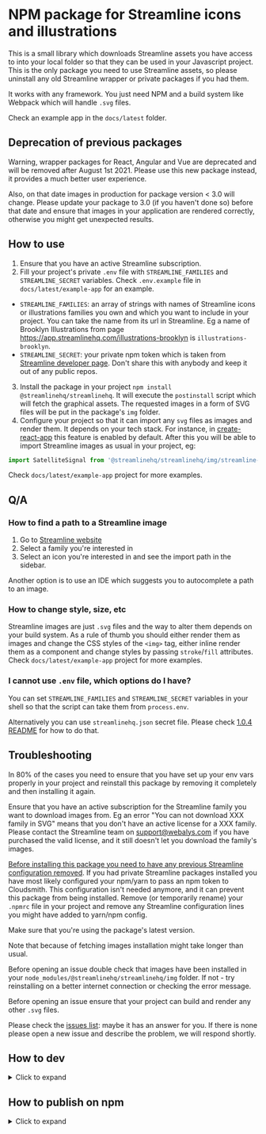 # NPM package for Streamline icons and illustrations
This is a small library which downloads Streamline assets you have access to into your local folder so that they can be used in your Javascript project.
This is the only package you need to use Streamline assets, so please uninstall any old Streamline wrapper or private packages if you had them.

It works with any framework. You just need NPM and a build system like Webpack which will handle `.svg` files.

Check an example app in the `docs/latest` folder.

## Deprecation of previous packages
Warning, wrapper packages for React, Angular and Vue are deprecated and will be removed after August 1st 2021. Please use this new package instead, it provides a much better user experience.

Also, on that date images in production for package version < 3.0 will change. Please update your package to 3.0 (if you haven't done so) before that date and ensure that images in your application are rendered correctly, otherwise you might get unexpected results. 

## How to use
1. Ensure that you have an active Streamline subscription.
2. Fill your project's private `.env` file with `STREAMLINE_FAMILIES` and `STREAMLINE_SECRET` variables. Check `.env.example` file in `docs/latest/example-app` for an example.
  - `STREAMLINE_FAMILIES`: an array of strings with names of Streamline icons or illustrations families you own and which you want to include in your project. You can take the name from its url in Streamline. Eg a name of Brooklyn Illustrations from page https://app.streamlinehq.com/illustrations-brooklyn is `illustrations-brooklyn`.
  - `STREAMLINE_SECRET`: your private npm token which is taken from [Streamline developer page](https://app.streamlinehq.com/profile/developer). Don't share this with anybody and keep it out of any public repos.
3. Install the package in your project `npm install @streamlinehq/streamlinehq`. It will execute the `postinstall` script which will fetch the graphical assets. The requested images in a form of SVG files will be put in the package's `img` folder. 
4. Configure your project so that it can import any `svg` files as images and render them. It depends on your tech stack. For instance, in [create-react-app](https://create-react-app.dev/docs/adding-images-fonts-and-files/#adding-svgs) this feature is enabled by default.
After this you will be able to import Streamline images as usual in your project, eg:
```jsx
import SatelliteSignal from '@streamlinehq/streamlinehq/img/streamline-regular/interface-essential/interface-essential/satellite-signal.svg'
```
Check `docs/latest/example-app` project for more examples.

## Q/A
### How to find a path to a Streamline image
1. Go to [Streamline website](https://app.streamlinehq.com)
2. Select a family you're interested in
3. Select an icon you're interested in and see the import path in the sidebar.

Another option is to use an IDE which suggests you to autocomplete a path to an image.

### How to change style, size, etc
Streamline images are just `.svg` files and the way to alter them depends on your build system. As a rule of thumb you should either render them as images and change the CSS styles of the `<img>` tag, either inline render them as a component and change styles by passing `stroke`/`fill` attributes. Check `docs/latest/example-app` project for more examples.

### I cannot use `.env` file, which options do I have?
You can set `STREAMLINE_FAMILIES` and `STREAMLINE_SECRET` variables in your shell so that the script can take them from `process.env`.

Alternatively you can use `streamlinehq.json` secret file. Please check [1.0.4 README](https://github.com/webalys-hq/streamlinehq-npm/tree/1.0.4) for how to do that.

## Troubleshooting

In 80% of the cases you need to ensure that you have set up your env vars properly in your project and reinstall this package by removing it completely and then installing it again.

Ensure that you have an active subscription for the Streamline family you want to download images from. Eg an error "You can not download XXX family in SVG" means that you don't have an active license for a XXX family. Please contact the Streamline team on support@webalys.com if you have purchased the valid license, and it still doesn't let you download the family's images.

[Before installing this package you need to have any previous Streamline configuration removed](https://github.com/webalys-hq/streamlinehq-npm/issues/5). If you had private Streamline packages installed you have most likely configured your npm/yarn to pass an npm token to Cloudsmith. This configuration isn't needed anymore, and it can prevent this package from being installed. Remove (or temporarily rename) your `.npmrc` file in your project and remove any Streamline configuration lines you might have added to yarn/npm config.

Make sure that you're using the package's latest version.

Note that because of fetching images installation might take longer than usual.

Before opening an issue double check that images have been installed in your `node_modules/@streamlinehq/streamlinehq/img` folder. If not - try reinstalling on a better internet connection or checking the error message.

Before opening an issue ensure that your project can build and render any other `.svg` files.

Please check the [issues list](https://github.com/webalys-hq/streamlinehq-npm/issues): maybe it has an answer for you. If there is none please open a new issue and describe the problem, we will respond shortly.

## How to dev
<details>
<summary>Click to expand</summary>

Pull requests and any suggestions are welcome!

1. Fork a project, clone it (as of now it will not fetch the images as there is no `.env` file in the parent folder, feel free to ignore the error). Work on new features or fixes in a separate branch.
2. Run `npm run dev` to compile a project on any code change.
3. Use an example app in `docs/latest/example-app` folder to experiment with this package. Alter it, so it uses a local version of the `@stremlinehq/streamlinehq` package. Read its README for more instructions.
4. Once done, open a pull request against `master` and wait for a review.
</details>

## How to publish on npm
<details>
<summary>Click to expand</summary>

Once you have made the changes, do the following:
1. Increment a version in `package.json`
2. Run `npm run build` to create a new build
3. Run `npm publish --access public`
4. Change the example app code in the next pull request to use the latest version of this package. Increment its version too.
</details>
